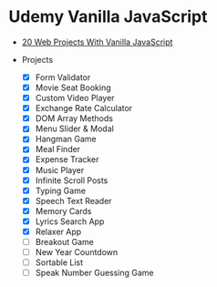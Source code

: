 # Udemy Vanilla JavaScript

- [20 Web Projects With Vanilla JavaScript](https://www.udemy.com/course/web-projects-with-vanilla-javascript/)

- Projects

  - [x] Form Validator
  - [x] Movie Seat Booking
  - [x] Custom Video Player
  - [x] Exchange Rate Calculator
  - [x] DOM Array Methods
  - [x] Menu Slider & Modal
  - [x] Hangman Game
  - [x] Meal Finder
  - [x] Expense Tracker
  - [x] Music Player
  - [x] Infinite Scroll Posts
  - [x] Typing Game
  - [x] Speech Text Reader
  - [x] Memory Cards
  - [x] Lyrics Search App
  - [x] Relaxer App
  - [ ] Breakout Game
  - [ ] New Year Countdown
  - [ ] Sortable List
  - [ ] Speak Number Guessing Game
